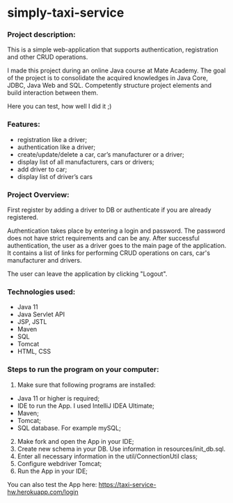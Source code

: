 ﻿# simply-taxi-service

### Project description:

This is a simple web-application that supports authentication, registration and other CRUD operations.

I made this project during an online Java course at Mate Academy. The goal of the project is to consolidate the acquired knowledges in Java Core, JDBC, Java Web and SQL. Competently structure project elements and build interaction between them.

Here you can test, how well I did it ;)

### Features:
* registration like a driver;
* authentication like a driver;
* create/update/delete a car, car’s manufacturer or a driver;
* display list of all manufacturers, cars or drivers;
* add driver to car;
* display list of driver’s cars

### Project Overview:

First register by adding a driver to DB or authenticate if you are already registered.

Authentication takes place by entering a login and password. The password does not have strict requirements and can be any.
After successful authentication, the user as a driver goes to the main page of the application. It contains a list of links for performing CRUD operations on cars, car's manufacturer and drivers.

The user can leave the application by clicking "Logout".

### Technologies used:
- Java 11
- Java Servlet API
- JSP, JSTL
- Maven
- SQL
- Tomcat
- HTML, CSS

### Steps to run the program on your computer:
1. Make sure that following programs are installed:
- Java 11 or higher is required;
- IDE to run the App. I used IntelliJ IDEA Ultimate;
- Maven;
- Tomcat;
- SQL database. For example mySQL;
2. Make fork and open the App in your IDE;
3. Create new schema in your DB. Use information in resources/init_db.sql.
4. Enter all necessary information in the util/ConnectionUtil class;
5. Configure webdriver  Tomcat;
6. Run the App in your IDE;

You can also test the App here:
https://taxi-service-hw.herokuapp.com/login
